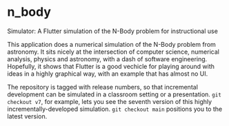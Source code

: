 # n_body
Simulator:  A Flutter simulation of the N-Body problem for instructional use

This application does a numerical simulation of the N-Body problem from
astronomy.  It sits nicely at the intersection of computer science,
numerical analysis, physics and astronomy, with a dash of software 
engineering.  Hopefully, it shows that Flutter is a good vechicle for
playing around with ideas in a highly graphical way, with an example 
that has almost no UI.

The repository is tagged with release numbers, so that incremental
development can be simulated in a classroom setting or a presentation.
`git checkout v7`, for example, lets you see the seventh version
of this highly incrementally-developed simulation.  `git checkout main`
positions you to the latest version.

